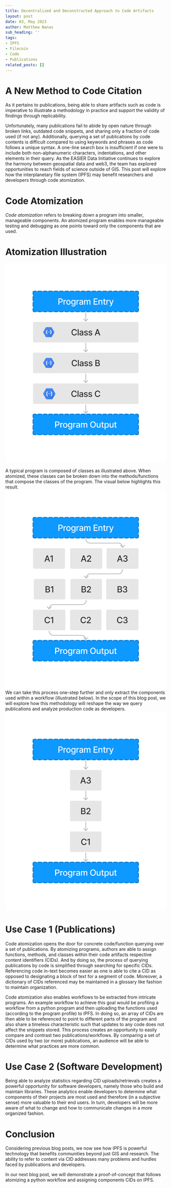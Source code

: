 ```yaml
---
title: Decentralized and Deconstructed Approach to Code Artifacts
layout: post
date: 03, May 2023
author: Matthew Nanas
sub_heading: ''
tags:
- IPFS
- Filecoin
- Code
- Publications
related_posts: []
---
```

# A New Method to Code Citation

As it pertains to publications, being able to share artifacts such as code is imperative to illustrate a methodology in practice and support the validity of findings through replicability.

Unfortunately, many publications fail to abide by open nature through broken links, outdated code snippets, and sharing only a fraction of code used (if not any). Additionally, querying a set of publications by code contents is difficult compared to using keywords and phrases as code follows a unique syntax. A one-line search box is insufficient if one were to include both non-alphanumeric characters, indentations, and other elements in their query. As the EASIER Data Initiative continues to explore the harmony between geospatial data and web3, the team has explored opportunities to reach fields of science outside of GIS. This post will explore how the interplanetary file system (IPFS) may benefit researchers and developers through code atomization.

# Code Atomization

*Code atomization* refers to breaking down a program into smaller, manageable components. An atomized program enables more manageable testing and debugging as one points toward only the components that are used.

# Atomization Illustration

![Original Program](../../_img/posts/2023-05-03/original_program.png)

A typical program is composed of classes as illustrated above. When atomized, these classes can be broken down into the methods/functions that compose the classes of the program. The visual below highlights this result.
![Original Program](../../_img/posts/2023-05-03/atomized_program.png)
We can take this process one-step further and only extract the components used within a workflow (illustrated below). In the scope of this blog post, we will explore how this methodology will reshape the way we query publications and analyze production code as developers.
![Original Program](../../_img/posts/2023-05-03/extracted_program.png)

# Use Case 1 (Publications)

Code atomization opens the door for concrete code/function querying over a set of publications. By atomizing programs, authors are able to assign functions, methods, and classes within their code artifacts respective content identifiers (CIDs). And by doing so, the process of querying publications by code is simplified through searching for specific CIDs. Referencing code in-text becomes easier as one is able to cite a CID as opposed to designating a block of text for a segment of code. Moreover, a dictionary of CIDs referenced may be maintained in a glossary like fashion to maintain organization.

Code atomization also enables workflows to be extracted from intricate programs. An example workflow to achieve this goal would be profiling a workflow from a python program and then uploading the functions used (according to the program profile) to IPFS. In doing so, an array of CIDs are then able to be referenced to point to different parts of the program and also share a timeless characteristic such that updates to any code does not affect the snippets stored. This process creates an opportunity to easily compare and contrast two publications/workflows. By comparing a set of CIDs used by two (or more) publications, an audience will be able to determine what practices are more common.

# Use Case 2 (Software Development)

Being able to analyze statistics regarding CID uploads/retrievals creates a powerful opportunity for software developers, namely those who build and maintain libraries. These analytics enable developers to determine what components of their projects are most used and therefore (in a subjective sense) more valuable to their end users. In turn, developers will be more aware of what to change and how to communicate changes in a more organized fashion.

# Conclusion

Considering previous blog posts, we now see how IPFS is powerful technology that benefits communities beyond just GIS and research. The ability to refer to content via CID addresses many problems and hurdles faced by publications and developers.

In our next blog post, we will demonstrate a proof-of-concept that follows atomizing a python workflow and assigning components CIDs on IPFS.

